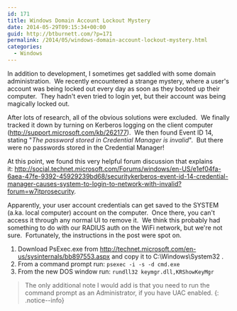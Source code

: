 ```yaml
---
id: 171
title: Windows Domain Account Lockout Mystery
date: 2014-05-29T09:15:34+00:00
guid: http://btburnett.com/?p=171
permalink: /2014/05/windows-domain-account-lockout-mystery.html
categories:
  - Windows
---
```

In addition to development, I sometimes get saddled with some domain administration.  We recently encountered a strange mystery, where a user's account was being locked out every day as soon as they booted up their computer.  They hadn't even tried to login yet, but their account was being magically locked out.

After lots of research, all of the obvious solutions were excluded.  We finally tracked it down by turning on Kerberos logging on the client computer (<http://support.microsoft.com/kb/262177>).  We then found Event ID 14, stating "<em style="font-weight: inherit; color: #2a2a2a;">The password stored in Credential Manager is invalid</em>".  But there were no passwords stored in the Credential Manager!

At this point, we found this very helpful forum discussion that explains it: <http://social.technet.microsoft.com/Forums/windows/en-US/e1ef04fa-6aea-47fe-9392-45929239bd68/securitykerberos-event-id-14-credential-manager-causes-system-to-login-to-network-with-invalid?forum=w7itprosecurity>.

Apparently, your user account credentials can get saved to the SYSTEM (a.ka. local computer) account on the computer.  Once there, you can't access it through any normal UI to remove it.  We think this probably had something to do with our RADIUS auth on the WiFi network, but we're not sure.  Fortunately, the instructions in the post were spot on.

1. Download PsExec.exe from <span style="font-weight: inherit; font-style: inherit;"><a style="font-weight: inherit; font-style: inherit; color: #0095c4;" href="http://technet.microsoft.com/en-us/sysinternals/bb897553.aspx"><span style="font-weight: inherit; font-style: inherit; color: #0000ff;">http://technet.microsoft.com/en-us/sysinternals/bb897553.aspx</span></a></span> and copy it to C:\Windows\System32 .
2. From a command prompt run: `psexec -i -s -d cmd.exe`
3. From the new DOS window run: `rundll32 keymgr.dll,KRShowKeyMgr`

> The only additional note I would add is that you need to run the command prompt as an Administrator, if you have UAC enabled.
{: .notice--info}
